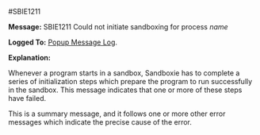 #SBIE1211

**Message:** SBIE1211 Could not initiate sandboxing for process _name_

**Logged To:** [Popup Message Log](PopupMessageLog).

**Explanation:**

Whenever a program starts in a sandbox, Sandboxie has to complete a series of initialization steps which prepare the program to run successfully in the sandbox. This message indicates that one or more of these steps have failed.

This is a summary message, and it follows one or more other error messages which indicate the precise cause of the error.